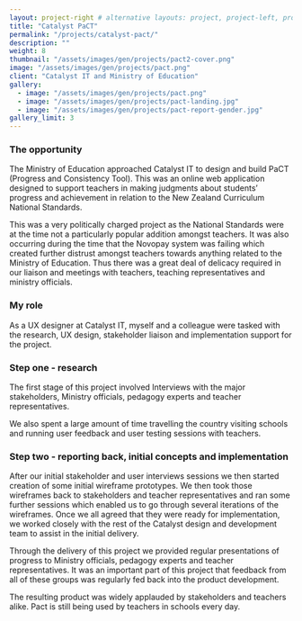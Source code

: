 ```yaml
---
layout: project-right # alternative layouts: project, project-left, project-right, project-top
title: "Catalyst PaCT"
permalink: "/projects/catalyst-pact/"
description: ""
weight: 8
thumbnail: "/assets/images/gen/projects/pact2-cover.png"
image: "/assets/images/gen/projects/pact.png"
client: "Catalyst IT and Ministry of Education"
gallery:
  - image: "/assets/images/gen/projects/pact.png"
  - image: "/assets/images/gen/projects/pact-landing.jpg"
  - image: "/assets/images/gen/projects/pact-report-gender.jpg"
gallery_limit: 3
---
```


### The opportunity

The Ministry of Education approached Catalyst IT to design and build PaCT (Progress and Consistency Tool). This was an online web application designed to support teachers in making judgments about students’ progress and achievement in relation to the New Zealand Curriculum National Standards.

This was a very politically charged project as the National Standards were at the time not a particularly popular addition amongst teachers. It was also occurring during the time that the Novopay system was failing which created further distrust amongst teachers towards anything related to the Ministry of Education. Thus there was a great deal of delicacy required in our liaison and meetings with teachers, teaching representatives and ministry officials.

### My role

As a UX designer at Catalyst IT, myself and a colleague were tasked with the research, UX design, stakeholder liaison and implementation support for the project.

### Step one - research

The first stage of this project involved Interviews with the major stakeholders, Ministry officials, pedagogy experts and teacher representatives.

We also spent a large amount of time travelling the country visiting schools and running user feedback and user testing sessions with teachers.

### Step two - reporting back, initial concepts and implementation

After our initial stakeholder and user interviews sessions we then started creation of some initial wireframe prototypes. We then took those wireframes back to stakeholders and teacher representatives and ran some further sessions which enabled us to go through several iterations of the wireframes. Once we all agreed that they were ready for implementation, we worked closely with the rest of the Catalyst design and development team to assist in the initial delivery.

Through the delivery of this project we provided regular presentations of progress to Ministry officials, pedagogy experts and teacher representatives. It was an important part of this project that feedback from all of these groups was regularly fed back into the product development.

The resulting product was widely applauded by stakeholders and teachers alike. Pact is still being used by teachers in schools every day.